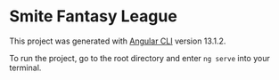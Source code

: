 # Smite Fantasy League

This project was generated with [Angular CLI](https://github.com/angular/angular-cli) version 13.1.2.

To run the project, go to the root directory and enter `ng serve` into your terminal.